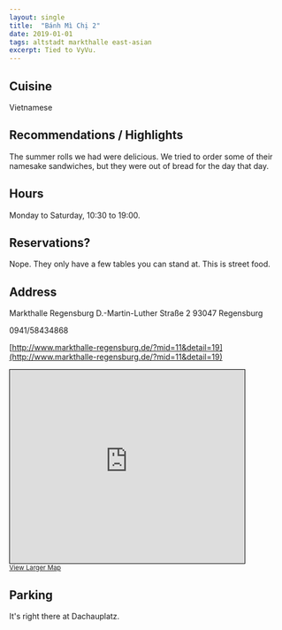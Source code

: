 ```yaml
---
layout: single
title:  "Bánh Mì Chị 2"
date: 2019-01-01
tags: altstadt markthalle east-asian
excerpt: Tied to VyVu.
---
```

## Cuisine ##
Vietnamese

## Recommendations / Highlights ##
The summer rolls we had were delicious.  We tried to order some of their namesake sandwiches, but they were out of bread for the day that day.

## Hours ##
Monday to Saturday, 10:30 to 19:00.

## Reservations? ##
Nope.  They only have a few tables you can stand at.  This is street food.

## Address ##
Markthalle Regensburg
D.-Martin-Luther Straße 2
93047 Regensburg

0941/58434868

[http://www.markthalle-regensburg.de/?mid=11&detail=19](http://www.markthalle-regensburg.de/?mid=11&detail=19)

<iframe width="425" height="350" frameborder="0" scrolling="no" marginheight="0" marginwidth="0" src="https://www.openstreetmap.org/export/embed.html?bbox=12.100147604942324%2C49.0162320301933%2C12.10224509239197%2C49.01749153980049&amp;layer=mapnik&amp;marker=49.016861800025104%2C12.101196399999935" style="border: 1px solid black"></iframe><br/><small><a href="https://www.openstreetmap.org/?mlat=49.01686&amp;mlon=12.10120#map=19/49.01686/12.10120">View Larger Map</a></small>

## Parking ##
It's right there at Dachauplatz.